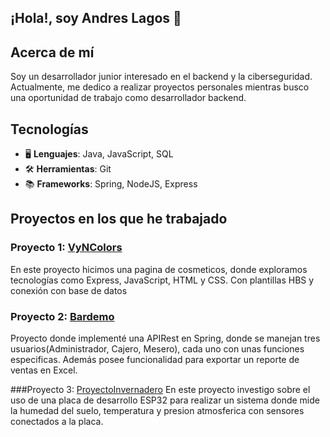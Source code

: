 ## ¡Hola!, soy Andres Lagos 👋

## Acerca de mí

Soy un desarrollador junior interesado en el backend y la ciberseguridad. Actualmente, me dedico a realizar proyectos personales mientras busco una oportunidad de trabajo como desarrollador backend.

## Tecnologías

- 🖥️ **Lenguajes**: Java, JavaScript, SQL
- 🛠️ **Herramientas**: Git
- 📚 **Frameworks**: Spring, NodeJS, Express


## Proyectos en los que he trabajado
### Proyecto 1: [VyNColors](https://github.com/andreslagos25/vyncolors)
En este proyecto hicimos una pagina de cosmeticos, donde exploramos tecnologías como Express, JavaScript, HTML y CSS. Con plantillas HBS y conexión con base de datos

### Proyecto 2: [Bardemo](https://github.com/Nicolas2508Ca/bardemo)
Proyecto donde implementé una APIRest en Spring, donde se manejan tres usuarios(Administrador, Cajero, Mesero), cada uno con unas funciones especificas. Además posee
funcionalidad para exportar un reporte de ventas en Excel.

###Proyecto 3: [ProyectoInvernadero](https://github.com/andreslagos25/proyectoInvernadero)
En este proyecto investigo sobre el uso de una placa de desarrollo ESP32 para realizar un sistema donde mide la humedad del suelo, temperatura y presion atmosferica
con sensores conectados a la placa.

